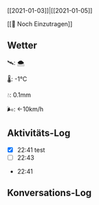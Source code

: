[[2021-01-03]]|[[2021-01-05]]

[[📅 Noch Einzutragen]]

## Wetter

🛰: 🌨

🌡: -1°C

💧: 0.1mm

🌬: ←10km/h

## Aktivitäts-Log

- [x] 22:41 test
- [ ] 22:43
- 22:41

## Konversations-Log

